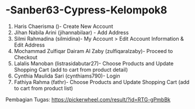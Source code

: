 # -Sanber63-Cypress-Kelompok8

1. Haris Chaerisma ()- Create New Account
2. Jihan Nabila Arini (jihannabilaar) - Add Address
3. Silmi Rahmadina (silmidina)- My Account > Edit Account Information & Edit Address
4. Mochammad Zulfiqar Dairam Al Zaby (zulfiqaralzaby)- Proceed to Checkout
5. Lalalis Manoban (listrasidabutar27)- Choose Products and Update Shopping Cart (add to cart from product detail)
6. Cynthia Maulida Sari (cynthiams790)- Login
7. Fathiya Rahma (fathr)- Choose Products and Update Shopping Cart (add to cart from product list)

Pembagian Tugas:
https://pickerwheel.com/result/?id=RTG-gPmbBk
